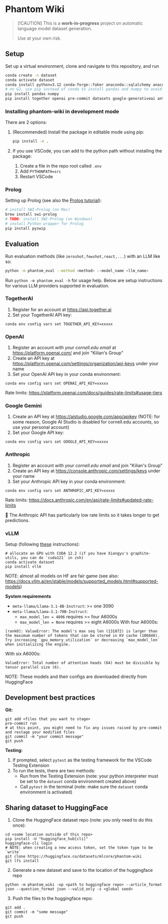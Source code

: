 # Phantom Wiki

> \[!CAUTION\]
> This is a **work-in-progress** project on automatic language model dataset generation.
>
> Use at your own risk.

## Setup

Set up a virtual environment, clone and navigate to this repository, and run

```bash
conda create -n dataset
conda activate dataset
conda install python=3.12 conda-forge::faker anaconda::sqlalchemy anaconda::nltk anaconda::termcolor pydot pytest
# on G2, use pip instead of conda to install pandas and numpy to avoid C dependency conflicts
pip install pandas numpy
pip install together openai pre-commit datasets google-generativeai anthropic transformers tenacity tiktoken vllm langchain
```

### Installing phantom-wiki in development mode

There are 2 options:
1. (Recommended) Install the package in editable mode using pip:
    ```bash
    pip install -e .
    ```

2. If you use VSCode, you can add to the python path without installing the package:
    1. Create a file in the repo root called `.env`
    2. Add `PYTHONPATH=src`
    3. Restart VSCode

### Prolog

Setting up Prolog (see also the [Prolog tutorial](docs/prolog.md)):

```bash
# install SWI-Prolog (on Mac)
brew install swi-prolog
# TODO: install SWI-Prolog (on Windows)
# install Python wrapper for Prolog
pip install pyswip
```

## Evaluation

Run evaluation methods (like `zeroshot,fewshot,react,...`) with an LLM like so:
```bash
python -m phantom_eval --method <method> --model_name <llm_name>
```

Run `python -m phantom_eval -h` for usage help.
Below are setup instructions for various LLM providers supported in evaluation.

### TogetherAI

1. Register for an account at https://api.together.ai
2. Set your TogetherAI API key:

```
conda env config vars set TOGETHER_API_KEY=xxxxx
```

### OpenAI
1. Register an account *with your cornell.edu email* at https://platform.openai.com/ and join "Kilian's Group"
2. Create an API key at https://platform.openai.com/settings/organization/api-keys under your name
3. Set your OpenAI API key in your conda environment:
```
conda env config vars set OPENAI_API_KEY=xxxxx
```
Rate limits: https://platform.openai.com/docs/guides/rate-limits#usage-tiers

### Google Gemini
1. Create an API key at https://aistudio.google.com/app/apikey (NOTE: for some reason, Google AI Studio is disabled for cornell.edu accounts, so use your personal account)
2. Set your Google API key:
```
conda env config vars set GOOGLE_API_KEY=xxxxx
```

### Anthropic
1. Register an account *with your cornell.edu email* and join "Kilian's Group" 
2. Create an API key at https://console.anthropic.com/settings/keys under your name
3. Set your Anthropic API key in your conda environment:
```
conda env config vars set ANTHROPIC_API_KEY=xxxxx
```
Rate limits: https://docs.anthropic.com/en/api/rate-limits#updated-rate-limits

:rotating_light: The Anthropic API has particularly low rate limits so it takes longer to get predictions.

### vLLM
Setup (following [these](https://docs.vllm.ai/en/stable/getting_started/installation.html) instructions):
```
# allocate an GPU with CUDA 12.2 (if you have Xiangyu's graphite-utils, you can do `cuda121` in zsh)
conda activate dataset
pip install vllm
```
NOTE: almost all models on HF are fair game (see also: https://docs.vllm.ai/en/stable/models/supported_models.html#supported-models)

**System requirements**
- `meta-llama/Llama-3.1-8B-Instruct`: >= one 3090
- `meta-llama/Llama-3.1-70B-Instruct`: 
   - `max_model_len = 4096` requires >= four A6000s
   - `max_model_len = None` requires >= eight A6000s
With four A6000s:
```
[rank0]: ValueError: The model's max seq len (131072) is larger than the maximum number of tokens that can be stored in KV cache (106848). Try increasing `gpu_memory_utilization` or decreasing `max_model_len` when initializing the engine.
```
With six A6000s:
```
ValueError: Total number of attention heads (64) must be divisible by tensor parallel size (6).
```
NOTE: These models and their configs are downloaded directly from HuggingFace

## Development best practices

**Git:**

```
git add <files that you want to stage>
pre-commit run
# at this point, you might need to fix any issues raised by pre-commit and restage your modified files
git commit -m "your commit message"
git push
```

**Testing:**

1. If prompted, select `pytest` as the testing framework for the VSCode Testing Extension
2. To run the tests, there are two methods:
   - Run from the Testing Extension (note: your python interpreter must be set to the `dataset` conda environment created above)
   - Call `pytest` in the terminal (note: make sure the `dataset` conda environment is activated)

## Sharing dataset to HuggingFace

1. Clone the HuggingFace dataset repo (note: you only need to do this once):

```
cd <some location outside of this repo>
pip install -U "huggingface_hub[cli]"
huggingface-cli login
# NOTE: when creating a new access token, set the token type to be `write`
git clone https://huggingface.co/datasets/mlcore/phantom-wiki
git lfs install
```

2. Generate a new dataset and save to the location of the huggingface repo

```
python -m phantom_wiki -op <path to huggingface repo> --article_format json --question_format json --valid_only -s <global seed>
```

3. Push the files to the huggingface repo:

```
git add .
git commit -m "some message"
git push
```
